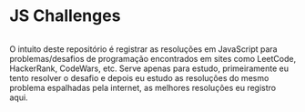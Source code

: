 <div align="center" style="display: flex">
  <h1>JS Challenges</h1>
</div>

O intuito deste repositório é registrar as resoluções em JavaScript para problemas/desafios de programação encontrados em sites como LeetCode, HackerRank, CodeWars, etc. Serve apenas para estudo, primeiramente eu tento resolver o desafio e depois eu estudo as resoluções do mesmo problema espalhadas pela internet, as melhores resoluções eu registro aqui.
